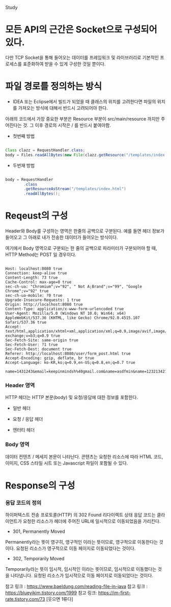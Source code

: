 Study 

# 모든 API의 근간은 Socket으로 구성되어 있다. 
 
다만 TCP Socket을 통해 들어오는 데이터를 프레임워크 및 라이브러리로 기본적인 프로세스를 표준화하여 받을 수 있게 구성한 것일 뿐이다.

# 파일 경로를 정의하는 방식 

- IDEA 또는 Eclipse에서 빌드가 되었을 때 클래스의 위치를 고려한다면 파일의 위치를 가져오는 방식에 대해서 반드시 고려되어야 한다.

아래의 코드에서 가장 중요한 부분은 Resource 부분이 src/main/resource 까지만 주어진다는 것. 그 이후 경로의 시작은 / 를 반드시 붙여야함. 

   - 첫번째 방법 

```java

Class clazz = RequestHandler.class;
body = Files.readAllBytes(new File(clazz.getResource("/templates/index.html").getFile()).toPath());

```

   - 두번재 방법

```java

body = RequestHandler
        .class
        .getResourceAsStream("/templates/index.html")
        .readAllBytes();

```

# Reqeust의 구성 

Header와 Body를 구성하는 영역은 한줄의 공백으로 구분된다. 예를 들면 헤더 정보가 들어오고 그 아래로 내가 전송한 데이터가 들어오는 방식이다.

여기에서 Body 영역으로 구분되는 한 줄의 공백으로 파라미터가 구분되어야 할 때, HTTP Method는 POST 일 경우이다. 

```shell

Host: localhost:8080 true
Connection: keep-alive true
Content-Length: 73 true
Cache-Control: max-age=0 true
sec-ch-ua: "Chromium";v="92", " Not A;Brand";v="99", "Google Chrome";v="92" true
sec-ch-ua-mobile: ?0 true
Upgrade-Insecure-Requests: 1 true
Origin: http://localhost:8080 true
Content-Type: application/x-www-form-urlencoded true
User-Agent: Mozilla/5.0 (Windows NT 10.0; Win64; x64) AppleWebKit/537.36 (KHTML, like Gecko) Chrome/92.0.4515.107 Safari/537.36 true
Accept: text/html,application/xhtml+xml,application/xml;q=0.9,image/avif,image/webp,image/apng,*/*;q=0.8,application/signed-exchange;v=b3;q=0.9 true
Sec-Fetch-Site: same-origin true
Sec-Fetch-User: ?1 true
Sec-Fetch-Dest: document true
Referer: http://localhost:8080/user/form_post.html true
Accept-Encoding: gzip, deflate, br true
Accept-Language: ko-KR,ko;q=0.9,en-US;q=0.8,en;q=0.7 true

name=1431243&email=keepinmindsh%40gmail.com&name=asdfmin&name=12321342134

```

### Header 영역

HTTP 헤더는 HTTP 본문(body) 및 요청/응답에 대한 정보를 포함한다. 

- 일반 헤더 

- 요청 / 응답 헤더

- 엔터티 헤더 

### Body 영역

데이터 컨텐츠 / 메세지 본문이 나타난다. 콘텐츠는 요청한 리소스에 따라 HTML 코드, 이미지, CSS 스타일 시트 또는 Javascript 파일이 포함될 수 있다. 

# Response의 구성

### 응답 코드의 정의 

하이퍼텍스트 전송 프로토콜(HTTP) 의 302 Found 리다이렉트 상태 응답 코드는 클라이언트가 요청한 리소스가 헤더에 주어진 URL에 일시적으로 이동되었음을 가리킨다. 

- 301, Permanently Moved 

 Permanently라는 뜻이 영구히, 영구적인 이라는 뜻이므로, 영구적으로 이동한다는 것이다. 요청된 리소스가 영구적으로 이동 페이지로 이동되었다는 것이다.

- 302, Temporarily Moved
 
 Temporarily라는 뜻이 임시적, 임시적인 이라는 뜻이므로, 임시적으로 이동했다는 것을 나타냅니다. 요청된 리소스가 임시적으로 이동 페이지로 이동되었다는 것이다.
 
 
 

참고 링크 : <https://www.baeldung.com/reading-file-in-java>
참고 링크 : <https://blueyikim.tistory.com/1999>
참고 링크: <https://im-first-rate.tistory.com/73> [웃으면 1류다]


 

